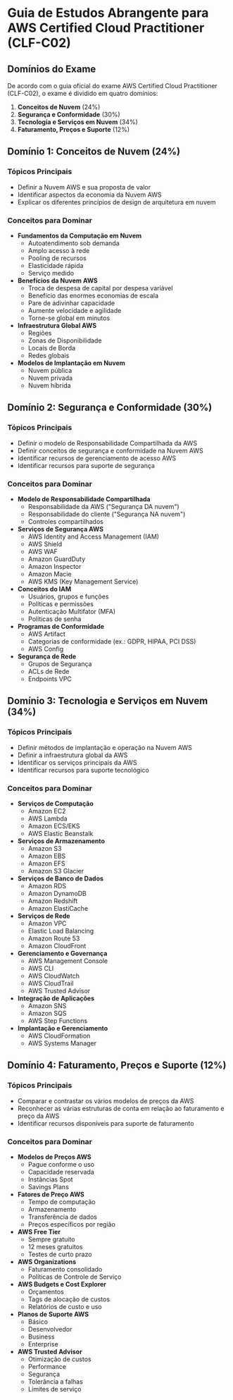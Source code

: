 # Guia de Estudos Abrangente para AWS Certified Cloud Practitioner (CLF-C02)

## Domínios do Exame

De acordo com o guia oficial do exame AWS Certified Cloud Practitioner (CLF-C02), o exame é dividido em quatro domínios:

1. **Conceitos de Nuvem** (24%)
2. **Segurança e Conformidade** (30%)
3. **Tecnologia e Serviços em Nuvem** (34%)
4. **Faturamento, Preços e Suporte** (12%)

## Domínio 1: Conceitos de Nuvem (24%)

### Tópicos Principais

- Definir a Nuvem AWS e sua proposta de valor
- Identificar aspectos da economia da Nuvem AWS
- Explicar os diferentes princípios de design de arquitetura em nuvem

### Conceitos para Dominar

- **Fundamentos da Computação em Nuvem**
    - Autoatendimento sob demanda
    - Amplo acesso à rede
    - Pooling de recursos
    - Elasticidade rápida
    - Serviço medido
- **Benefícios da Nuvem AWS**
    - Troca de despesa de capital por despesa variável
    - Benefício das enormes economias de escala
    - Pare de adivinhar capacidade
    - Aumente velocidade e agilidade
    - Torne-se global em minutos
- **Infraestrutura Global AWS**
    - Regiões
    - Zonas de Disponibilidade
    - Locais de Borda
    - Redes globais
- **Modelos de Implantação em Nuvem**
    - Nuvem pública
    - Nuvem privada
    - Nuvem híbrida

## Domínio 2: Segurança e Conformidade (30%)

### Tópicos Principais

- Definir o modelo de Responsabilidade Compartilhada da AWS
- Definir conceitos de segurança e conformidade na Nuvem AWS
- Identificar recursos de gerenciamento de acesso AWS
- Identificar recursos para suporte de segurança

### Conceitos para Dominar

- **Modelo de Responsabilidade Compartilhada**
    - Responsabilidade da AWS ("Segurança DA nuvem")
    - Responsabilidade do cliente ("Segurança NA nuvem")
    - Controles compartilhados
- **Serviços de Segurança AWS**
    - AWS Identity and Access Management (IAM)
    - AWS Shield
    - AWS WAF
    - Amazon GuardDuty
    - Amazon Inspector
    - Amazon Macie
    - AWS KMS (Key Management Service)
- **Conceitos do IAM**
    - Usuários, grupos e funções
    - Políticas e permissões
    - Autenticação Multifator (MFA)
    - Políticas de senha
- **Programas de Conformidade**
    - AWS Artifact
    - Categorias de conformidade (ex.: GDPR, HIPAA, PCI DSS)
    - AWS Config
- **Segurança de Rede**
    - Grupos de Segurança
    - ACLs de Rede
    - Endpoints VPC

## Domínio 3: Tecnologia e Serviços em Nuvem (34%)

### Tópicos Principais

- Definir métodos de implantação e operação na Nuvem AWS
- Definir a infraestrutura global da AWS
- Identificar os serviços principais da AWS
- Identificar recursos para suporte tecnológico

### Conceitos para Dominar

- **Serviços de Computação**
    - Amazon EC2
    - AWS Lambda
    - Amazon ECS/EKS
    - AWS Elastic Beanstalk
- **Serviços de Armazenamento**
    - Amazon S3
    - Amazon EBS
    - Amazon EFS
    - Amazon S3 Glacier
- **Serviços de Banco de Dados**
    - Amazon RDS
    - Amazon DynamoDB
    - Amazon Redshift
    - Amazon ElastiCache
- **Serviços de Rede**
    - Amazon VPC
    - Elastic Load Balancing
    - Amazon Route 53
    - Amazon CloudFront
- **Gerenciamento e Governança**
    - AWS Management Console
    - AWS CLI
    - AWS CloudWatch
    - AWS CloudTrail
    - AWS Trusted Advisor
- **Integração de Aplicações**
    - Amazon SNS
    - Amazon SQS
    - AWS Step Functions
- **Implantação e Gerenciamento**
    - AWS CloudFormation
    - AWS Systems Manager

## Domínio 4: Faturamento, Preços e Suporte (12%)

### Tópicos Principais

- Comparar e contrastar os vários modelos de preços da AWS
- Reconhecer as várias estruturas de conta em relação ao faturamento e preço da AWS
- Identificar recursos disponíveis para suporte de faturamento

### Conceitos para Dominar

- **Modelos de Preços AWS**
    - Pague conforme o uso
    - Capacidade reservada
    - Instâncias Spot
    - Savings Plans
- **Fatores de Preço AWS**
    - Tempo de computação
    - Armazenamento
    - Transferência de dados
    - Preços específicos por região
- **AWS Free Tier**
    - Sempre gratuito
    - 12 meses gratuitos
    - Testes de curto prazo
- **AWS Organizations**
    - Faturamento consolidado
    - Políticas de Controle de Serviço
- **AWS Budgets e Cost Explorer**
    - Orçamentos
    - Tags de alocação de custos
    - Relatórios de custo e uso
- **Planos de Suporte AWS**
    - Básico
    - Desenvolvedor
    - Business
    - Enterprise
- **AWS Trusted Advisor**
    - Otimização de custos
    - Performance
    - Segurança
    - Tolerância a falhas
    - Limites de serviço




